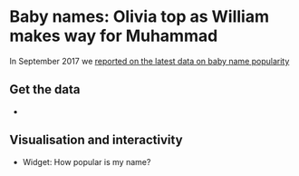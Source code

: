 # Baby names: Olivia top as William makes way for Muhammad

In September 2017 we [reported on the latest data on baby name popularity](http://www.bbc.co.uk/news/uk-england-41160596)

## Get the data

* 

## Visualisation and interactivity

* Widget: How popular is my name?
